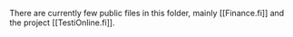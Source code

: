 There are currently few public files in this folder, mainly [[Finance.fi]] and the project [[TestiOnline.fi]].